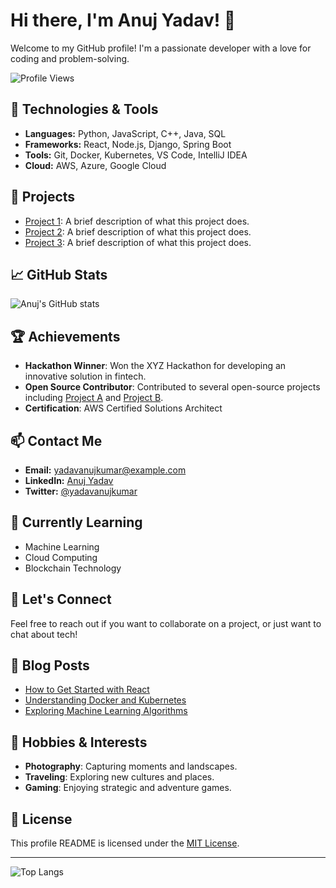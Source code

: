 # Hi there, I'm Anuj Yadav! 👋

Welcome to my GitHub profile! I'm a passionate developer with a love for coding and problem-solving.

![Profile Views](https://komarev.com/ghpvc/?username=yadavanujkumar&color=brightgreen)

## 🔧 Technologies & Tools
- **Languages:** Python, JavaScript, C++, Java, SQL
- **Frameworks:** React, Node.js, Django, Spring Boot
- **Tools:** Git, Docker, Kubernetes, VS Code, IntelliJ IDEA
- **Cloud:** AWS, Azure, Google Cloud

## 🚀 Projects
- [Project 1](https://github.com/yadavanujkumar/project1): A brief description of what this project does.
- [Project 2](https://github.com/yadavanujkumar/project2): A brief description of what this project does.
- [Project 3](https://github.com/yadavanujkumar/project3): A brief description of what this project does.

## 📈 GitHub Stats
![Anuj's GitHub stats](https://github-readme-stats.vercel.app/api?username=yadavanujkumar&show_icons=true&theme=radical)

## 🏆 Achievements
- **Hackathon Winner**: Won the XYZ Hackathon for developing an innovative solution in fintech.
- **Open Source Contributor**: Contributed to several open-source projects including [Project A](https://github.com/open-source/projectA) and [Project B](https://github.com/open-source/projectB).
- **Certification**: AWS Certified Solutions Architect

## 📫 Contact Me
- **Email:** yadavanujkumar@example.com
- **LinkedIn:** [Anuj Yadav](https://www.linkedin.com/in/yadavanujkumar/)
- **Twitter:** [@yadavanujkumar](https://twitter.com/yadavanujkumar)

## 🌱 Currently Learning
- Machine Learning
- Cloud Computing
- Blockchain Technology

## 💬 Let's Connect
Feel free to reach out if you want to collaborate on a project, or just want to chat about tech!

## 📝 Blog Posts
- [How to Get Started with React](https://medium.com/@yadavanujkumar/how-to-get-started-with-react-a1b2c3d4)
- [Understanding Docker and Kubernetes](https://medium.com/@yadavanujkumar/understanding-docker-and-kubernetes-e5f6g7h8)
- [Exploring Machine Learning Algorithms](https://medium.com/@yadavanujkumar/exploring-machine-learning-algorithms-i9j0k1l2)

## 🎨 Hobbies & Interests
- **Photography**: Capturing moments and landscapes.
- **Traveling**: Exploring new cultures and places.
- **Gaming**: Enjoying strategic and adventure games.

## 📜 License
This profile README is licensed under the [MIT License](LICENSE).

---

![Top Langs](https://github-readme-stats.vercel.app/api/top-langs/?username=yadavanujkumar&layout=compact&theme=radical)
